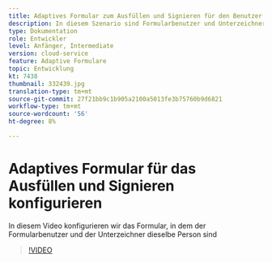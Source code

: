 ```yaml
---
title: Adaptives Formular zum Ausfüllen und Signieren für den Benutzer konfigurieren
description: In diesem Szenario sind Formularbenutzer und Unterzeichner dieselbe Person.
type: Dokumentation
role: Entwickler
level: Anfänger, Intermediate
version: cloud-service
feature: Adaptive Formulare
topic: Entwicklung
kt: 7438
thumbnail: 332439.jpg
translation-type: tm+mt
source-git-commit: 27f21bb9c1b905a2100a5013fe3b75760b9d6821
workflow-type: tm+mt
source-wordcount: '56'
ht-degree: 8%

---
```


# Adaptives Formular für das Ausfüllen und Signieren konfigurieren


In diesem Video konfigurieren wir das Formular, in dem der Formularbenutzer und der Unterzeichner dieselbe Person sind

>[!VIDEO](https://video.tv.adobe.com/v/332439/?quality=9&learn=on)

